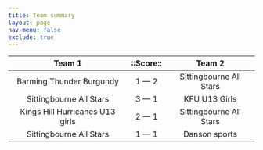 ```yaml
---
title: Team summary
layout: page
nav-menu: false
exclude: true
---
```




|             Team 1              |  ::Score::  |         Team 2          |
|:-------------------------------:|:-----------:|:-----------------------:|
|    Barming Thunder Burgundy     | 1 &mdash; 2 | Sittingbourne All Stars |
|     Sittingbourne All Stars     | 3 &mdash; 1 |      KFU U13 Girls      |
| Kings Hill Hurricanes U13 girls | 2 &mdash; 1 | Sittingbourne All Stars |
|     Sittingbourne All Stars     | 1 &mdash; 1 |      Danson sports      |

 <br /><br /><br />